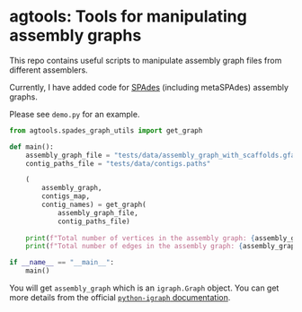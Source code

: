 # agtools: Tools for manipulating assembly graphs

This repo contains useful scripts to manipulate assembly graph files from different assemblers.

Currently, I have added code for [SPAdes](https://github.com/ablab/spades) (including metaSPAdes) assembly graphs.

Please see `demo.py` for an example.

```python
from agtools.spades_graph_utils import get_graph

def main():
    assembly_graph_file = "tests/data/assembly_graph_with_scaffolds.gfa"
    contig_paths_file = "tests/data/contigs.paths"

    (
        assembly_graph, 
        contigs_map, 
        contig_names) = get_graph(
            assembly_graph_file, 
            contig_paths_file)
    
    print(f"Total number of vertices in the assembly graph: {assembly_graph.vcount()}")
    print(f"Total number of edges in the assembly graph: {assembly_graph.ecount()}")

if __name__ == "__main__":
    main()
```

You will get `assembly_graph` which is an `igraph.Graph` object. You can get more details from the official [`python-igraph` documentation](https://python.igraph.org/en/stable/analysis.html#graph-analysis).